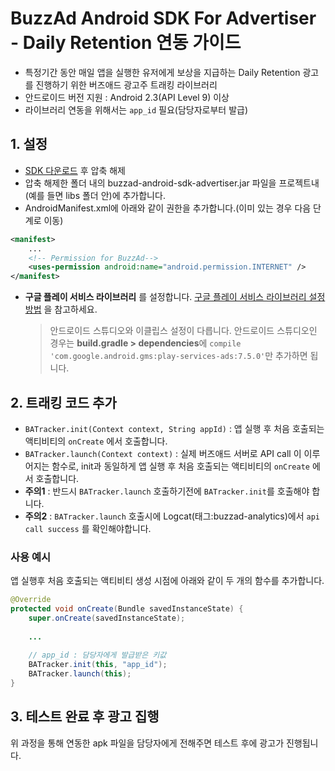 # BuzzAd Android SDK For Advertiser - Daily Retention 연동 가이드
- 특정기간 동안 매일 앱을 실행한 유저에게 보상을 지급하는 Daily Retention 광고를 진행하기 위한 버즈애드 광고주 트래킹 라이브러리
- 안드로이드 버전 지원 : Android 2.3(API Level 9) 이상
- 라이브러리 연동을 위해서는 `app_id` 필요(담당자로부터 발급)

## 1. 설정
- [SDK 다운로드](https://github.com/Buzzvil/buzzad-android-sdk-advertiser/archive/master.zip) 후 압축 해제
- 압축 해제한 폴더 내의 buzzad-android-sdk-advertiser.jar 파일을 프로젝트내(예를 들면 libs 폴더 안)에 추가합니다.
- AndroidManifest.xml에 아래와 같이 권한을 추가합니다.(이미 있는 경우 다음 단계로 이동)

```Xml
<manifest>
    ...
    <!-- Permission for BuzzAd-->
    <uses-permission android:name="android.permission.INTERNET" />
</manifest>
```
- **구글 플레이 서비스 라이브러리** 를 설정합니다. [구글 플레이 서비스 라이브러리 설정방법](https://developers.google.com/android/guides/setup) 을 참고하세요.

    > 안드로이드 스튜디오와 이클립스 설정이 다릅니다. 안드로이드 스튜디오인 경우는 **build.gradle > dependencies**에 `compile 'com.google.android.gms:play-services-ads:7.5.0'`만 추가하면 됩니다.

## 2. 트래킹 코드 추가
- `BATracker.init(Context context, String appId)` : 앱 실행 후 처음 호출되는 액티비티의 `onCreate` 에서 호출합니다.
- `BATracker.launch(Context context)` : 실제 버즈애드 서버로 API call 이 이루어지는 함수로, init과 동일하게 앱 실행 후 처음 호출되는 액티비티의 `onCreate` 에서 호출합니다.
- **주의1** : 반드시 `BATracker.launch` 호출하기전에 `BATracker.init`를 호출해야 합니다.
- **주의2** : `BATracker.launch` 호출시에 Logcat(태그:buzzad-analytics)에서 `api call success` 를 확인해야합니다.

### 사용 예시
앱 실행후 처음 호출되는 액티비티 생성 시점에 아래와 같이 두 개의 함수를 추가합니다.

```Java
@Override
protected void onCreate(Bundle savedInstanceState) {
    super.onCreate(savedInstanceState);
    
    ...
    
    // app_id : 담당자에게 발급받은 키값
    BATracker.init(this, "app_id");
    BATracker.launch(this);
}
```

## 3. 테스트 완료 후 광고 집행
위 과정을 통해 연동한 apk 파일을 담당자에게 전해주면 테스트 후에 광고가 진행됩니다.